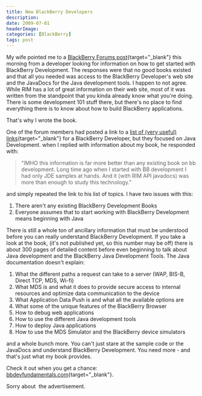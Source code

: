 ```yaml
---
title: New BlackBerry Developers
description: 
date: 2009-07-01
headerImage: 
categories: [BlackBerry]
tags: post
---
```


My wife pointed me to a [BlackBerry Forums post](https://supportforums.blackberry.com/rim/board/message?board.id=java_dev&thread.id=36729){target="_blank"} this morning from a developer looking for information on how to get started with BlackBerry Development. The responses were that no good books existed and that all you needed was access to the BlackBerry Developer's web site and the JavaDocs for the Java development tools. I happen to not agree. While RIM has a lot of great information on their web site, most of it was written from the standpoint that you kinda already know what you're doing. There is some development 101 stuff there, but there's no place to find everything there is to know about how to build BlackBerry applications.

That's why I wrote the book.

One of the forum members had posted a link to a [list of (very useful) links](https://supportforums.blackberry.com/rim/board/message?board.id=java_dev&thread.id=13264&jump=true){target="_blank"} for a BlackBerry Developer, but they focused on Java Development. when I replied with information about my book, he responded with:

> "IMHO this information is far more better than any existing book on bb development. Long time ago when I started with BB development I had only JDE samples at hands. And it (with RIM API javadocs) was more than enough to study this technology."

and simply repeated the link to his list of topics. I have two issues with this:

1. There aren't any existing BlackBerry Development Books
2. Everyone assumes that to start working with BlackBerry Development means beginning with Java

There is still a whole ton of ancillary information that must be understood before you can really understand BlackBerry Development. If you take a look at the book, (it's not published yet, so this number may be off) there is about 300 pages of detailed content before even beginning to talk about Java development and the BlackBerry Java Development Tools. The Java documentation doesn't explain: 

1. What the different paths a request can take to a server (WAP, BIS-B, Direct TCP, MDS, Wi-fi)
2. What MDS is and what it does to provide secure access to internal resources and optimize data communication to the device
3. What Application Data Push is and what all the available options are
4. What some of the unique features of the BlackBerry Browser
5. How to debug web applications
6. How to use the different Java development tools
7. How to deploy Java applications
8. How to use the MDS Simulator and the BlackBerry device simulators

and a whole bunch more. You can't just stare at the sample code or the JavaDocs and understand BlackBerry Development. You need more - and that's just what my book provides.

Check it out when you get a chance: [bbdevfundamentals.com](https://bbdevfundamentals.com){target="_blank"}.

Sorry about  the advertisement.
